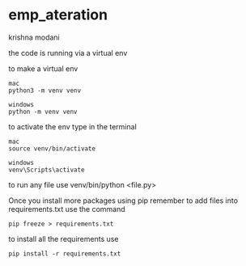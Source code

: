 # emp_ateration
krishna modani 

the code is running via a virtual env

to make a virtual env

    mac
    python3 -m venv venv

    windows
    python -m venv venv


to activate the env type in the terminal

    mac 
    source venv/bin/activate

    windows
    venv\Scripts\activate

to run any file use
    venv/bin/python <file.py>

Once you install more packages using pip remember to add files into requirements.txt
use the command

    pip freeze > requirements.txt


to install all the requirements use

    pip install -r requirements.txt

